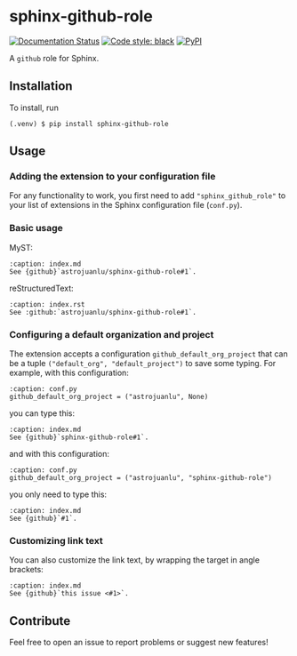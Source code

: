 # sphinx-github-role

[![Documentation Status](https://readthedocs.org/projects/sphinx-github-role/badge/?version=latest)](https://sphinx-github-role.readthedocs.io/en/latest/?badge=latest)
[![Code style: black](https://img.shields.io/badge/code%20style-black-000000.svg)](https://github.com/psf/black)
[![PyPI](https://img.shields.io/pypi/v/sphinx-github-role)](https://pypi.org/project/sphinx-github-role)

A `github` role for Sphinx.

## Installation

To install, run

```
(.venv) $ pip install sphinx-github-role
```

## Usage

### Adding the extension to your configuration file

For any functionality to work, you first need to add `"sphinx_github_role"`
to your list of extensions in the Sphinx configuration file (`conf.py`).

### Basic usage

MyST:

```{code-block} md
:caption: index.md
See {github}`astrojuanlu/sphinx-github-role#1`.
```

reStructuredText:

```{code-block} rst
:caption: index.rst
See :github:`astrojuanlu/sphinx-github-role#1`.
```

### Configuring a default organization and project

The extension accepts a configuration `github_default_org_project`
that can be a tuple `("default_org", "default_project")`
to save some typing. For example, with this configuration:

```{code-block} python
:caption: conf.py
github_default_org_project = ("astrojuanlu", None)
```

you can type this:

```{code-block} md
:caption: index.md
See {github}`sphinx-github-role#1`.
```

and with this configuration:

```{code-block} python
:caption: conf.py
github_default_org_project = ("astrojuanlu", "sphinx-github-role")
```

you only need to type this:

```{code-block} md
:caption: index.md
See {github}`#1`.
```

### Customizing link text

You can also customize the link text, by wrapping the target in angle brackets:

```{code-block} md
:caption: index.md
See {github}`this issue <#1>`.
```

## Contribute

Feel free to open an issue to report problems or suggest new features!
